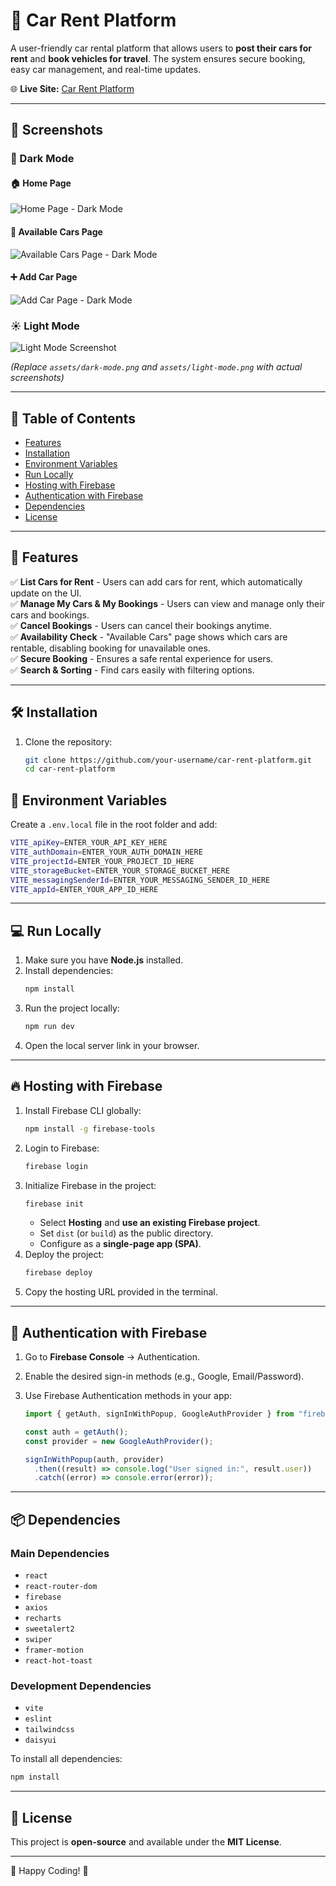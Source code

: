 # 🚗 Car Rent Platform

A user-friendly car rental platform that allows users to **post their cars for rent** and **book vehicles for travel**. The system ensures secure booking, easy car management, and real-time updates.

🌐 **Live Site:** [Car Rent Platform](https://car-rent-67bee.web.app/)

---

## 📸 Screenshots

### 🌙 Dark Mode

#### 🏠 Home Page

![Home Page - Dark Mode](https://i.ibb.co.com/twBLbFFw/Screenshot-2025-02-11-141645.png)

#### 🚗 Available Cars Page

![Available Cars Page - Dark Mode](https://i.ibb.co.com/35Zn8WnT/Screenshot-2025-02-11-141655.png)

#### ➕ Add Car Page

![Add Car Page - Dark Mode](https://i.ibb.co.com/b5xPytmd/Screenshot-2025-02-11-141711.png)

### ☀️ Light Mode

![Light Mode Screenshot](assets/light-mode.png)

_(Replace `assets/dark-mode.png` and `assets/light-mode.png` with actual screenshots)_

---

## 📑 Table of Contents

- [Features](#features)
- [Installation](#installation)
- [Environment Variables](#environment-variables)
- [Run Locally](#run-locally)
- [Hosting with Firebase](#hosting-with-firebase)
- [Authentication with Firebase](#authentication-with-firebase)
- [Dependencies](#dependencies)
- [License](#license)

---

## 🚀 Features

✅ **List Cars for Rent** - Users can add cars for rent, which automatically update on the UI.  
✅ **Manage My Cars & My Bookings** - Users can view and manage only their cars and bookings.  
✅ **Cancel Bookings** - Users can cancel their bookings anytime.  
✅ **Availability Check** - "Available Cars" page shows which cars are rentable, disabling booking for unavailable ones.  
✅ **Secure Booking** - Ensures a safe rental experience for users.  
✅ **Search & Sorting** - Find cars easily with filtering options.

---

## 🛠 Installation

1. Clone the repository:
   ```sh
   git clone https://github.com/your-username/car-rent-platform.git
   cd car-rent-platform
   ```

## 🔑 Environment Variables

Create a `.env.local` file in the root folder and add:

```sh
VITE_apiKey=ENTER_YOUR_API_KEY_HERE
VITE_authDomain=ENTER_YOUR_AUTH_DOMAIN_HERE
VITE_projectId=ENTER_YOUR_PROJECT_ID_HERE
VITE_storageBucket=ENTER_YOUR_STORAGE_BUCKET_HERE
VITE_messagingSenderId=ENTER_YOUR_MESSAGING_SENDER_ID_HERE
VITE_appId=ENTER_YOUR_APP_ID_HERE
```

---

## 💻 Run Locally

1. Make sure you have **Node.js** installed.
2. Install dependencies:
   ```sh
   npm install
   ```
3. Run the project locally:
   ```sh
   npm run dev
   ```
4. Open the local server link in your browser.

---

## 🔥 Hosting with Firebase

1. Install Firebase CLI globally:
   ```sh
   npm install -g firebase-tools
   ```
2. Login to Firebase:
   ```sh
   firebase login
   ```
3. Initialize Firebase in the project:
   ```sh
   firebase init
   ```
   - Select **Hosting** and **use an existing Firebase project**.
   - Set `dist` (or `build`) as the public directory.
   - Configure as a **single-page app (SPA)**.
4. Deploy the project:
   ```sh
   firebase deploy
   ```
5. Copy the hosting URL provided in the terminal.

---

## 🔐 Authentication with Firebase

1. Go to **Firebase Console** → Authentication.
2. Enable the desired sign-in methods (e.g., Google, Email/Password).
3. Use Firebase Authentication methods in your app:

   ```js
   import { getAuth, signInWithPopup, GoogleAuthProvider } from "firebase/auth";

   const auth = getAuth();
   const provider = new GoogleAuthProvider();

   signInWithPopup(auth, provider)
     .then((result) => console.log("User signed in:", result.user))
     .catch((error) => console.error(error));
   ```

---

## 📦 Dependencies

### Main Dependencies

- `react`
- `react-router-dom`
- `firebase`
- `axios`
- `recharts`
- `sweetalert2`
- `swiper`
- `framer-motion`
- `react-hot-toast`

### Development Dependencies

- `vite`
- `eslint`
- `tailwindcss`
- `daisyui`

To install all dependencies:

```sh
npm install
```

---

## 📜 License

This project is **open-source** and available under the **MIT License**.

---

🚀 Happy Coding! 🚀

```

```
